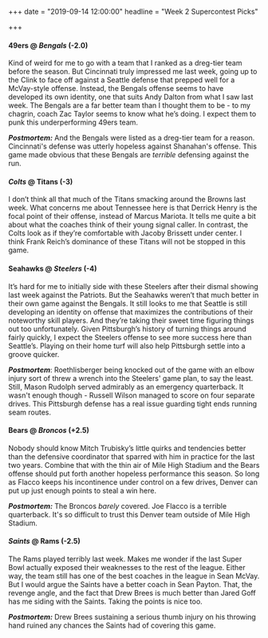 +++
date = "2019-09-14 12:00:00"
headline = "Week 2 Supercontest Picks"

+++
#### 49ers @ _Bengals_ (-2.0)

Kind of weird for me to go with a team that I ranked as a dreg-tier team before the season. But Cincinnati truly impressed me last week, going up to the Clink to face off against a Seattle defense that prepped well for a McVay-style offense. Instead, the Bengals offense seems to have developed its own identity, one that suits Andy Dalton from what I saw last week. The Bengals are a far better team than I thought them to be - to my chagrin, coach Zac Taylor seems to know what he’s doing. I expect them to punk this underperforming 49ers team.

**_Postmortem:_** And the Bengals were listed as a dreg-tier team for a reason. Cincinnati's defense was utterly hopeless against Shanahan's offense. This game made obvious that these Bengals are _terrible_ defensing against the run. 

#### _Colts_ @ Titans (-3)

I don’t think all that much of the Titans smacking around the Browns last week. What concerns me about Tennessee here is that Derrick Henry is the focal point of their offense, instead of Marcus Mariota. It tells me quite a bit about what the coaches think of their young signal caller. In contrast, the Colts look as if they’re comfortable with Jacoby Brissett under center. I think Frank Reich’s dominance of these Titans will not be stopped in this game.

#### Seahawks @ _Steelers_ (-4)

It’s hard for me to initially side with these Steelers after their dismal showing last week against the Patriots. But the Seahawks weren’t that much better in their own game against the Bengals. It still looks to me that Seattle is still developing an identity on offense that maximizes the contributions of their noteworthy skill players. And they’re taking their sweet time figuring things out too unfortunately. Given Pittsburgh’s history of turning things around fairly quickly, I expect the Steelers offense to see more success here than Seattle’s. Playing on their home turf will also help Pittsburgh settle into a groove quicker.

**_Postmortem_**: Roethlisberger being knocked out of the game with an elbow injury sort of threw a wrench into the Steelers' game plan, to say the least. Still, Mason Rudolph served admirably as an emergency quarterback. It wasn't enough though - Russell Wilson managed to score on four separate drives. This Pittsburgh defense has a real issue guarding tight ends running seam routes.

#### Bears @ _Broncos_ (+2.5)

Nobody should know Mitch Trubisky’s little quirks and tendencies better than the defensive coordinator that sparred with him in practice for the last two years. Combine that with the thin air of Mile High Stadium and the Bears offense should put forth another hopeless performance this season. So long as Flacco keeps his incontinence under control on a few drives, Denver can put up just enough points to steal a win here.

**_Postmortem:_** The Broncos _barely_ covered. Joe Flacco is a terrible quarterback. It's so difficult to trust this Denver team outside of Mile High Stadium.

#### _Saints_ @ Rams (-2.5)

The Rams played terribly last week. Makes me wonder if the last Super Bowl actually exposed their weaknesses to the rest of the league. Either way, the team still has one of the best coaches in the league in Sean McVay. But I would argue the Saints have a better coach in Sean Payton. That, the revenge angle, and the fact that Drew Brees is much better than Jared Goff has me siding with the Saints. Taking the points is nice too.

**_Postmortem:_** Drew Brees sustaining a serious thumb injury on his throwing hand ruined any chances the Saints had of covering this game.